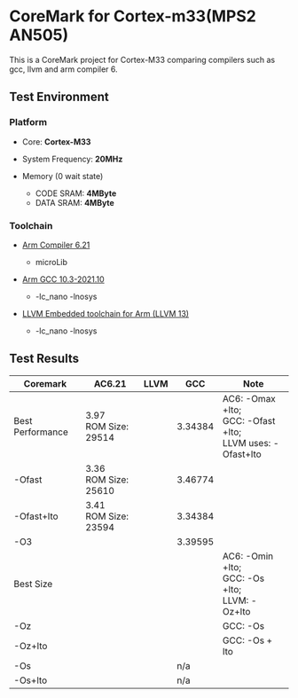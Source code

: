# CoreMark for Cortex-m33(MPS2 AN505)
This is a CoreMark project for Cortex-M33 comparing compilers such as gcc, llvm and arm compiler 6.



## Test Environment

### Platform

- Core: **Cortex-M33**

* System Frequency: **20MHz**

* Memory (0 wait state)
  * CODE SRAM: **4MByte**
  * DATA SRAM: **4MByte**



### Toolchain

- [Arm Compiler 6.21](https://developer.arm.com/tools-and-software/embedded/arm-compiler/downloads/version-6)
  - microLib

- [Arm GCC 10.3-2021.10](https://developer.arm.com/tools-and-software/open-source-software/developer-tools/gnu-toolchain/gnu-rm/downloads)
  - -lc_nano -lnosys

- [LLVM Embedded toolchain for Arm (LLVM 13)](https://github.com/ARM-software/LLVM-embedded-toolchain-for-Arm/releases)
  - -lc_nano -lnosys




## Test Results

| Coremark         | AC6.21                    | LLVM | GCC     | Note                                                         |
| ---------------- | ------------------------- | ---- | ------- | ------------------------------------------------------------ |
| Best Performance | 3.97<br />ROM Size: 29514 |      | 3.34384 | AC6: -Omax +lto;<br />GCC: -Ofast +lto;<br />LLVM uses: -Ofast+lto |
| -Ofast           | 3.36<br />ROM Size: 25610 |      | 3.46774 |                                                              |
| -Ofast+lto       | 3.41<br />ROM Size: 23594 |      | 3.34384 |                                                              |
| -O3              |                           |      | 3.39595 |                                                              |
| Best Size        |                           |      |         | AC6: -Omin +lto;<br />GCC: -Os +lto;<br />LLVM: -Oz+lto      |
| -Oz              |                           |      |         | GCC: -Os                                                     |
| -Oz+lto          |                           |      |         | GCC: -Os + lto                                               |
| -Os              |                           |      | n/a     |                                                              |
| -Os+lto          |                           |      | n/a     |                                                              |

